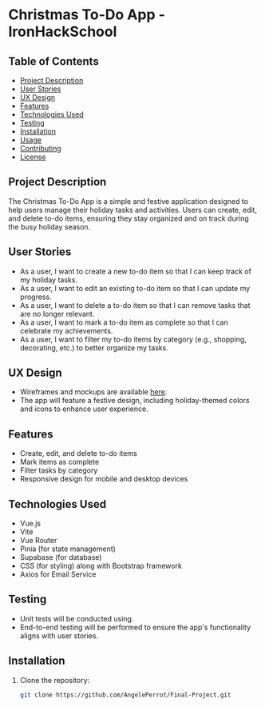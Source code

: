 # Christmas To-Do App - IronHackSchool

## Table of Contents

- [Project Description](#project-description)
- [User Stories](#user-stories)
- [UX Design](#ux-design)
- [Features](#features)
- [Technologies Used](#technologies-used)
- [Testing](#testing)
- [Installation](#installation)
- [Usage](#usage)
- [Contributing](#contributing)
- [License](#license)

## Project Description

The Christmas To-Do App is a simple and festive application designed to help users manage their holiday tasks and activities. Users can create, edit, and delete to-do items, ensuring they stay organized and on track during the busy holiday season.

## User Stories

- As a user, I want to create a new to-do item so that I can keep track of my holiday tasks.
- As a user, I want to edit an existing to-do item so that I can update my progress.
- As a user, I want to delete a to-do item so that I can remove tasks that are no longer relevant.
- As a user, I want to mark a to-do item as complete so that I can celebrate my achievements.
- As a user, I want to filter my to-do items by category (e.g., shopping, decorating, etc.) to better organize my tasks.

## UX Design

- Wireframes and mockups are available [here](link-to-designs).
- The app will feature a festive design, including holiday-themed colors and icons to enhance user experience.

## Features

- Create, edit, and delete to-do items
- Mark items as complete
- Filter tasks by category
- Responsive design for mobile and desktop devices

## Technologies Used

- Vue.js
- Vite
- Vue Router
- Pinia (for state management)
- Supabase (for database)
- CSS (for styling) along with Bootstrap framework
- Axios for Email Service

## Testing

- Unit tests will be conducted using.
- End-to-end testing will be performed to ensure the app's functionality aligns with user stories.

## Installation

1. Clone the repository:
   ```bash
   git clone https://github.com/AngelePerrot/Final-Project.git
   ```
